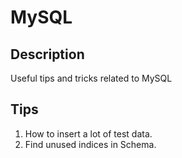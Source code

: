 # MySQL
## Description
Useful tips and tricks related to MySQL

## Tips
1. How to insert a lot of test data.
2. Find unused indices in Schema.
